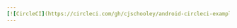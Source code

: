 ```yaml
---
[![CircleCI](https://circleci.com/gh/cjschooley/android-circleci-example.svg?style=svg)](https://circleci.com/gh/cjschooley/android-circleci-example)
---
```

